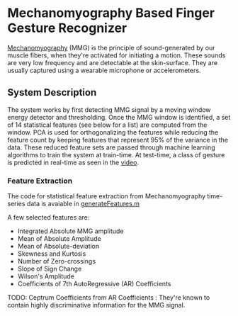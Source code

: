 # Mechanomyography Based Finger Gesture Recognizer

[Mechanomyography](https://en.wikipedia.org/wiki/Mechanomyogram) (MMG) is the principle of sound-generated by our muscle fibers, 
when they're activated for initiating a motion. These sounds are very low frequency and are detectable at the skin-surface. 
They are usually captured using a wearable microphone or accelerometers. 

## System Description
The system works by first detecting MMG signal by a moving window energy detector and thresholding. Once the MMG window is identified, 
a set of 14 statistical features (see below for a list) are computed from the window. PCA is used for orthogonalizing the features while 
reducing the feature count by keeping features that represent 95\% of the variance in the data. These reduced feature sets are passed 
through machine learning algorithms to train the system at train-time. At test-time, a class of gesture is predicted in real-time as seen 
in the [video](https://www.youtube.com/watch?v=YouJtJQiOmU).

### Feature Extraction
The code for statistical feature extraction from Mechanomyography time-series data is avaiable in 
[generateFeatures.m](https://github.com/debapratimsaha/mmg-PatternRecognition/blob/master/matlab/pca_lda/generateFeatures.m)

A few selected features are:
* Integrated Absolute MMG amplitude
* Mean of Absolute Amplitude
* Mean of Absolute-deviation
* Skewness and Kurtosis 
* Number of Zero-crossings
* Slope of Sign Change
* Wilson's Amplitude
* Coefficients of 7th AutoRegressive (AR) Coefficients

TODO: Ceptrum Coefficients from AR Coefficients : They're known to contain highly discriminative information for the MMG signal.


